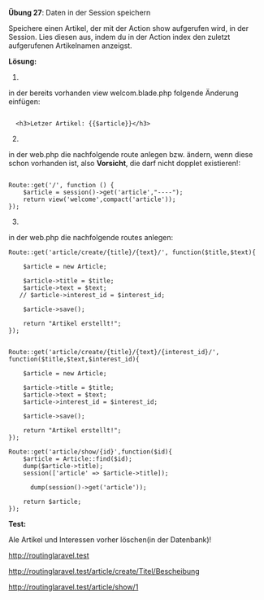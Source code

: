 **Übung 27**: Daten in der Session speichern

Speichere einen Artikel, der mit der Action show aufgerufen wird, in der Session. Lies diesen aus, indem du in der Action index den zuletzt aufgerufenen Artikelnamen anzeigst.

**Lösung:**

1. 

in der bereits vorhanden view welcom.blade.php folgende Änderung einfügen:

```

  <h3>Letzer Artikel: {{$article}}</h3>

```


2. 
in der web.php die nachfolgende route anlegen bzw. ändern, wenn diese schon vorhanden ist, also **Vorsicht**, die darf nicht dopplet existieren!:


```

Route::get('/', function () {
    $article = session()->get('article',"----");
    return view('welcome',compact('article'));
});

``` 

3.

in der web.php die nachfolgende routes anlegen:


```
Route::get('article/create/{title}/{text}/', function($title,$text){

    $article = new Article;

    $article->title = $title;
    $article->text = $text;
   // $article->interest_id = $interest_id;

    $article->save();

    return "Artikel erstellt!";
});


Route::get('article/create/{title}/{text}/{interest_id}/', function($title,$text,$interest_id){

    $article = new Article;

    $article->title = $title;
    $article->text = $text;
    $article->interest_id = $interest_id;

    $article->save();

    return "Artikel erstellt!";
});

Route::get('article/show/{id}',function($id){
    $article = Article::find($id);
    dump($article->title);
    session(['article' => $article->title]);
	
	  dump(session()->get('article'));
	
    return $article;
});

```



**Test:**

Ale Artikel und Interessen vorher löschen(in der Datenbank)!

http://routinglaravel.test

http://routinglaravel.test/article/create/Titel/Bescheibung

http://routinglaravel.test/article/show/1

